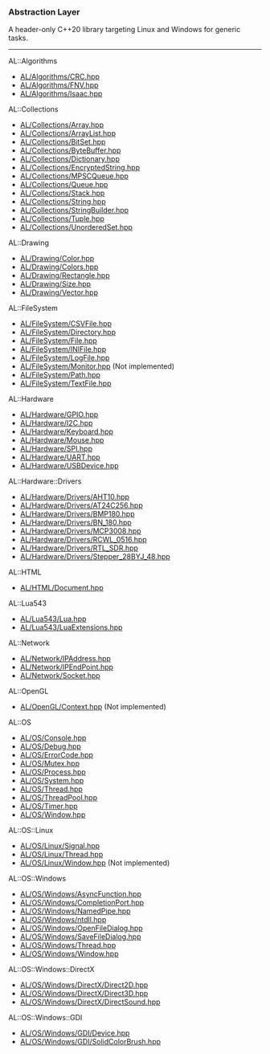 ### Abstraction Layer

A header-only C++20 library targeting Linux and Windows for generic tasks.

<hr />

AL::Algorithms
* [AL/Algorithms/CRC.hpp](AL/Algorithms/CRC.hpp)
* [AL/Algorithms/FNV.hpp](AL/Algorithms/FNV.hpp)
* [AL/Algorithms/Isaac.hpp](AL/Algorithms/Isaac.hpp)

AL::Collections
* [AL/Collections/Array.hpp](AL/Collections/Array.hpp)
* [AL/Collections/ArrayList.hpp](AL/Collections/ArrayList.hpp)
* [AL/Collections/BitSet.hpp](AL/Collections/BitSet.hpp)
* [AL/Collections/ByteBuffer.hpp](AL/Collections/ByteBuffer.hpp)
* [AL/Collections/Dictionary.hpp](AL/Collections/Dictionary.hpp)
* [AL/Collections/EncryptedString.hpp](AL/Collections/EncryptedString.hpp)
* [AL/Collections/MPSCQueue.hpp](AL/Collections/MPSCQueue.hpp)
* [AL/Collections/Queue.hpp](AL/Collections/Queue.hpp)
* [AL/Collections/Stack.hpp](AL/Collections/Stack.hpp)
* [AL/Collections/String.hpp](AL/Collections/String.hpp)
* [AL/Collections/StringBuilder.hpp](AL/Collections/StringBuilder.hpp)
* [AL/Collections/Tuple.hpp](AL/Collections/Tuple.hpp)
* [AL/Collections/UnorderedSet.hpp](AL/Collections/UnorderedSet.hpp)

AL::Drawing
* [AL/Drawing/Color.hpp](AL/Drawing/Color.hpp)
* [AL/Drawing/Colors.hpp](AL/Drawing/Colors.hpp)
* [AL/Drawing/Rectangle.hpp](AL/Drawing/Rectangle.hpp)
* [AL/Drawing/Size.hpp](AL/Drawing/Size.hpp)
* [AL/Drawing/Vector.hpp](AL/Drawing/Vector.hpp)

AL::FileSystem
* [AL/FileSystem/CSVFile.hpp](AL/FileSystem/CSVFile.hpp)
* [AL/FileSystem/Directory.hpp](AL/FileSystem/Directory.hpp)
* [AL/FileSystem/File.hpp](AL/FileSystem/File.hpp)
* [AL/FileSystem/INIFile.hpp](AL/FileSystem/INIFile.hpp)
* [AL/FileSystem/LogFile.hpp](AL/FileSystem/LogFile.hpp)
* [AL/FileSystem/Monitor.hpp](AL/FileSystem/Monitor.hpp) (Not implemented)
* [AL/FileSystem/Path.hpp](AL/FileSystem/Path.hpp)
* [AL/FileSystem/TextFile.hpp](AL/FileSystem/TextFile.hpp)

AL::Hardware
* [AL/Hardware/GPIO.hpp](AL/Hardware/GPIO.hpp)
* [AL/Hardware/I2C.hpp](AL/Hardware/I2C.hpp)
* [AL/Hardware/Keyboard.hpp](AL/Hardware/Keyboard.hpp)
* [AL/Hardware/Mouse.hpp](AL/Hardware/Mouse.hpp)
* [AL/Hardware/SPI.hpp](AL/Hardware/SPI.hpp)
* [AL/Hardware/UART.hpp](AL/Hardware/UART.hpp)
* [AL/Hardware/USBDevice.hpp](AL/Hardware/USBDevice.hpp)

AL::Hardware::Drivers
* [AL/Hardware/Drivers/AHT10.hpp](AL/Hardware/Drivers/AHT10.hpp)
* [AL/Hardware/Drivers/AT24C256.hpp](AL/Hardware/Drivers/AT24C256.hpp)
* [AL/Hardware/Drivers/BMP180.hpp](AL/Hardware/Drivers/BMP180.hpp)
* [AL/Hardware/Drivers/BN_180.hpp](AL/Hardware/Drivers/BN_180.hpp)
* [AL/Hardware/Drivers/MCP3008.hpp](AL/Hardware/Drivers/MCP3008.hpp)
* [AL/Hardware/Drivers/RCWL_0516.hpp](AL/Hardware/Drivers/RCWL_0516.hpp)
* [AL/Hardware/Drivers/RTL_SDR.hpp](AL/Hardware/Drivers/RTL_SDR.hpp)
* [AL/Hardware/Drivers/Stepper_28BYJ_48.hpp](AL/Hardware/Drivers/Stepper_28BYJ_48.hpp)

AL::HTML
* [AL/HTML/Document.hpp](AL/HTML/Document.hpp)

AL::Lua543
* [AL/Lua543/Lua.hpp](AL/Lua543/Lua.hpp)
* [AL/Lua543/LuaExtensions.hpp](AL/Lua543/LuaExtensions.hpp)

AL::Network
* [AL/Network/IPAddress.hpp](AL/Network/IPAddress.hpp)
* [AL/Network/IPEndPoint.hpp](AL/Network/IPEndPoint.hpp)
* [AL/Network/Socket.hpp](AL/Network/Socket.hpp)

AL::OpenGL
* [AL/OpenGL/Context.hpp](AL/OpenGL/Context.hpp) (Not implemented)

AL::OS
* [AL/OS/Console.hpp](AL/OS/Console.hpp)
* [AL/OS/Debug.hpp](AL/OS/Debug.hpp)
* [AL/OS/ErrorCode.hpp](AL/OS/ErrorCode.hpp)
* [AL/OS/Mutex.hpp](AL/OS/Mutex.hpp)
* [AL/OS/Process.hpp](AL/OS/Process.hpp)
* [AL/OS/System.hpp](AL/OS/System.hpp)
* [AL/OS/Thread.hpp](AL/OS/Thread.hpp)
* [AL/OS/ThreadPool.hpp](AL/OS/ThreadPool.hpp)
* [AL/OS/Timer.hpp](AL/OS/Timer.hpp)
* [AL/OS/Window.hpp](AL/OS/Window.hpp)

AL::OS::Linux
* [AL/OS/Linux/Signal.hpp](AL/OS/Linux/Signal.hpp)
* [AL/OS/Linux/Thread.hpp](AL/OS/Linux/Thread.hpp)
* [AL/OS/Linux/Window.hpp](AL/OS/Linux/Window.hpp) (Not implemented)

AL::OS::Windows
* [AL/OS/Windows/AsyncFunction.hpp](AL/OS/Windows/AsyncFunction.hpp)
* [AL/OS/Windows/CompletionPort.hpp](AL/OS/Windows/CompletionPort.hpp)
* [AL/OS/Windows/NamedPipe.hpp](AL/OS/Windows/NamedPipe.hpp)
* [AL/OS/Windows/ntdll.hpp](AL/OS/Windows/ntdll.hpp)
* [AL/OS/Windows/OpenFileDialog.hpp](AL/OS/Windows/OpenFileDialog.hpp)
* [AL/OS/Windows/SaveFileDialog.hpp](AL/OS/Windows/SaveFileDialog.hpp)
* [AL/OS/Windows/Thread.hpp](AL/OS/Windows/Thread.hpp)
* [AL/OS/Windows/Window.hpp](AL/OS/Windows/Window.hpp)

AL::OS::Windows::DirectX
* [AL/OS/Windows/DirectX/Direct2D.hpp](AL/OS/Windows/DirectX/Direct2D.hpp)
* [AL/OS/Windows/DirectX/Direct3D.hpp](AL/OS/Windows/DirectX/Direct3D.hpp)
* [AL/OS/Windows/DirectX/DirectSound.hpp](AL/OS/Windows/DirectX/DirectSound.hpp)

AL::OS::Windows::GDI
* [AL/OS/Windows/GDI/Device.hpp](AL/OS/Windows/GDI/Device.hpp)
* [AL/OS/Windows/GDI/SolidColorBrush.hpp](AL/OS/Windows/GDI/SolidColorBrush.hpp)
